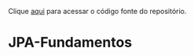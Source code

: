 Clique [aqui](https://github.com/lramon2001/JPA-Fundamentos) para acessar o código fonte do repositório.
# JPA-Fundamentos
